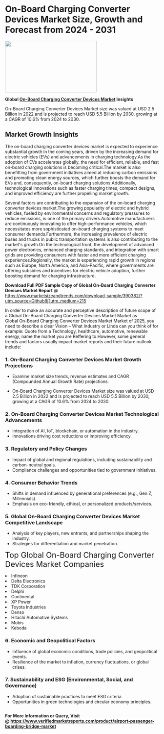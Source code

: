 <H1>On-Board Charging Converter Devices Market Size, Growth and Forecast from 2024 - 2031</H1><img class="aligncenter size-medium wp-image-584254" src="https://thirdeyenews.in/wp-content/uploads/2024/09/Global-Market-Research-300x168.jpeg" alt="" width="300" height="168" /><p><strong>Global&nbsp;<a href="https://www.marketsizeandtrends.com/download-sample/390382/?utm_source=Github8j?utm_medium=215">On-Board Charging Converter Devices Market</a> Insights</strong></p><p>On-Board Charging Converter Devices Market size was valued at USD 2.5 Billion in 2022 and is projected to reach USD 5.5 Billion by 2030, growing at a CAGR of 10.6% from 2024 to 2030.</p><p><h2>Market Growth Insights</h2> <p>The on-board charging converter devices market is expected to experience substantial growth in the coming years, driven by the increasing demand for electric vehicles (EVs) and advancements in charging technology.As the adoption of EVs accelerates globally, the need for efficient, reliable, and fast on-board charging solutions is becoming critical.The market is also benefitting from government initiatives aimed at reducing carbon emissions and promoting clean energy sources, which further boosts the demand for EVs and, consequently, on-board charging solutions.Additionally, technological innovations such as faster charging times, compact designs, and improved efficiency are further propelling market growth.</p> <p>Several factors are contributing to the expansion of the on-board charging converter devices market.The growing popularity of electric and hybrid vehicles, fueled by environmental concerns and regulatory pressures to reduce emissions, is one of the primary drivers.Automotive manufacturers are continuously innovating to offer high-performance vehicles, which necessitates more sophisticated on-board charging systems to meet consumer demands.Furthermore, the increasing prevalence of electric buses and trucks in public transportation systems is also contributing to the market's growth.On the technological front, the development of advanced power electronics, enhanced charging standards, and integration with smart grids are providing consumers with faster and more efficient charging experiences.Regionally, the market is experiencing rapid growth in regions such as Europe, North America, and Asia-Pacific, where governments are offering subsidies and incentives for electric vehicle adoption, further boosting demand for charging infrastructure.<p><span class=""><strong>Download Full PDF Sample Copy of Global On-Board Charging Converter Devices Market Report</strong> @ <a href="https://www.marketsizeandtrends.com/download-sample/390382/?utm_source=Github8j?utm_medium=215" target="_blank">https://www.marketsizeandtrends.com/download-sample/390382/?utm_source=Github8j?utm_medium=215</a></span></p><p>In order to make an accurate and perceptive description of future scope of a Global&nbsp;On-Board Charging Converter Devices Market Market as Global&nbsp;On-Board Charging Converter Devices Market Market of 2025, you need to describe a clear Vision &ndash; What Industry or Linda can you think of for example: Quote from a Technology, healthcare, automotive, renewable energy, name the market you are Reffering to.However, some general trends and factors usually impact market reports and their future outlook include:</p><h3>1.&nbsp;<strong>On-Board Charging Converter Devices Market Growth Projections</strong></h3><ul><li>Examine market size trends, revenue estimates and CAGR (Compounded Annual Growth Rate) projections.</li><li><p>On-Board Charging Converter Devices Market size was valued at USD 2.5 Billion in 2022 and is projected to reach USD 5.5 Billion by 2030, growing at a CAGR of 10.6% from 2024 to 2030.</p></li></ul><h3>2.&nbsp;<strong>On-Board Charging Converter Devices Market Technological Advancements</strong></h3><ul><li>Integration of AI, IoT, blockchain, or automation in the industry.</li><li>Innovations driving cost reductions or improving efficiency.</li></ul><h3>3.&nbsp;<strong>Regulatory and Policy Changes</strong></h3><ul><li>Impact of global and regional regulations, including sustainability and carbon-neutral goals.</li><li>Compliance challenges and opportunities tied to government initiatives.</li></ul><h3>4.&nbsp;<strong>Consumer Behavior Trends</strong></h3><ul><li>Shifts in demand influenced by generational preferences (e.g., Gen Z, Millennials).</li><li>Emphasis on eco-friendly, ethical, or personalized products/services.</li></ul><h3>5.&nbsp;<strong>Global On-Board Charging Converter Devices Market Competitive Landscape</strong></h3><ul><li>Analysis of key players, new entrants, and partnerships shaping the industry.</li><li>Strategies for differentiation and market penetration.</li></ul><p data-pm-slice="1 1 []"><span style="color: inherit; font-family: inherit; font-size: 25px;">Top Global On-Board Charging Converter Devices Market Companies</span></p><div class="" data-test-id=""><p><li>Infineon</li><li> Delta Electronics</li><li> TDK Corporation</li><li> Delphi</li><li> Continental</li><li> XP Power</li><li> Toyota Industries</li><li> Denso</li><li> Hitachi Automotive Systems</li><li> Mobis</li><li> Keboda</li></p></div><h3>6.&nbsp;<strong>Economic and Geopolitical Factors</strong></h3><ul><li>Influence of global economic conditions, trade policies, and geopolitical events.</li><li>Resilience of the market to inflation, currency fluctuations, or global crises.</li></ul><h3>7.&nbsp;<strong>Sustainability and ESG (Environmental, Social, and Governance)</strong></h3><ul><li>Adoption of sustainable practices to meet ESG criteria.</li><li>Opportunities in green technologies and circular economy principles.</li></ul><h2><strong style="font-size: 14px;">For More Information or Query, Visit @&nbsp;</strong><a style="background-color: #ffffff; font-size: 14px;" href="https://www.marketsizeandtrends.com/report/on-board-charging-converter-devices-market/" target="_blank">https://www.verifiedmarketreports.com/product/airport-passenger-boarding-bridge-market</a></h2>